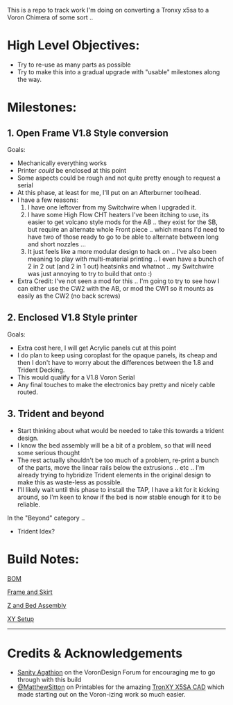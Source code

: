 This is a repo to track work I'm doing on converting a Tronxy x5sa to a Voron Chimera of some sort .. 

# High Level Objectives:

* Try to re-use as many parts as possible
* Try to make this into a gradual upgrade with "usable" milestones along the way.

# Milestones:

## 1. Open Frame V1.8 Style conversion

Goals:
* Mechanically everything works
* Printer *could* be enclosed at this point
* Some aspects could be rough and not quite pretty enough to request a serial
* At this phase, at least for me, I'll put on an Afterburner toolhead.
 * I have a few reasons:
   1. I have one leftover from my Switchwire when I upgraded it.
   2. I have some High Flow CHT heaters I've been itching to use, its easier to get volcano style mods for the AB .. they exist for the SB, but require an alternate whole Front piece .. which means I'd need to have two of those ready to go to be able to alternate between long and short nozzles ... 
   3. It just feels like a more modular design to hack on .. I've also been meaning to play with multi-material printing .. I even have a bunch of 2 in 2 out (and 2 in 1 out) heatsinks and whatnot .. my Switchwire was just annoying to try to build that onto :)
* Extra Credit: I've not seen a mod for this .. I'm going to try to see how I can either use the CW2 with the AB, or mod the CW1 so it mounts as easily as the CW2 (no back screws)

## 2. Enclosed V1.8 Style printer

Goals:
* Extra cost here, I will get Acrylic panels cut at this point
* I do plan to keep using coroplast for the opaque panels, its cheap and then I don't have to worry about the differences between the 1.8 and Trident Decking.
* This would qualify for a V1.8 Voron Serial
* Any final touches to make the electronics bay pretty and nicely cable routed.

## 3. Trident and beyond

* Start thinking about what would be needed to take this towards a trident design.
* I know the bed assembly will be a bit of a problem, so that will need some serious thought
* The rest actually shouldn't be too much of a problem, re-print a bunch of the parts, move the linear rails below the extrusions .. etc .. I'm already trying to hybridize Trident elements in the original design to make this as waste-less as possible.
* I'll likely wait until this phase to install the TAP, I have a kit for it kicking around, so I'm keen to know if the bed is now stable enough for it to be reliable.

In the "Beyond" category .. 

* Trident Idex?

# Build Notes:

[BOM](BOM.md)

[Frame and Skirt](Frame-and-Skirt.md)

[Z and Bed Assembly](Z-and-Bed-Assembly.md)

[XY Setup](XY-Setup.md)

---

# Credits & Acknowledgements

* [Sanity Agathion](https://forum.vorondesign.com/members/sanity-agathion.13/) on the VoronDesign Forum for encouraging me to go through with this build
* [@MatthewSitton](https://www.printables.com/@MatthewSitton_362947) on Printables for the amazing [TronXY X5SA CAD](https://www.printables.com/model/372048-tronxy-x5sa-full-cad-model) which made starting out on the Voron-izing work so much easier.
